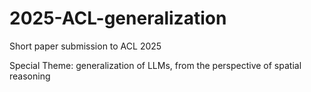 # 2025-ACL-generalization


Short paper submission to ACL 2025

Special Theme: generalization of LLMs, from the perspective of spatial reasoning

